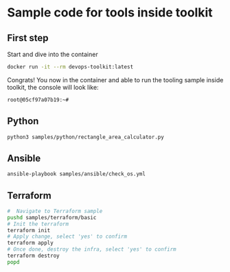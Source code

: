 # Sample code for tools inside toolkit

## First step

Start and dive into the container

```bash
docker run -it --rm devops-toolkit:latest
```

Congrats! You now in the container and able to run the tooling sample inside toolkit, the console will look like:

```bash
root@05cf97a07b19:~#
```

## Python

```bash
python3 samples/python/rectangle_area_calculator.py
````

## Ansible

```bash
ansible-playbook samples/ansible/check_os.yml
```

## Terraform

```bash
#  Navigate to Terraform sample
pushd samples/terraform/basic
# Init the terraform
terraform init
# Apply change, select 'yes' to confirm
terraform apply
# Once done, destroy the infra, select 'yes' to confirm
terraform destroy
popd
```
